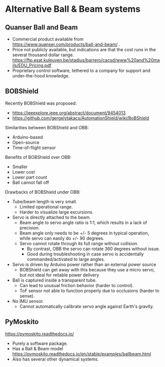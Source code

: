# Alternative Ball & Beam systems

## Quanser Ball and Beam
- Commercial product available from https://www.quanser.com/products/ball-and-beam/ .
- Price not publicly available, but indications are that the cost runs in the several thousand dollar range. https://ftp.esat.kuleuven.be/stadius/barrero/cacsd/www%20and%20mails/EDU_Pricing.pdf
- Proprietary control software, tethered to a company for support and under-the-hood knowledge.


## BOBShield
Recently BOBShield was proposed:
- https://ieeexplore.ieee.org/abstract/document/9454013
- https://github.com/gergelytakacs/AutomationShield/wiki/BoBShield

Similarities between BOBShield and OBB:
- Arduino-based
- Open-source
- Time-of-flight sensor

Benefits of BOBShield over OBB:
- Smaller
- Lower cost
- Lower part count
- Ball cannot fall off

Drawbacks of BOBShield under OBB:
- Tube/beam length is very small.
  - Limited operational range.
  - Harder to visualize large excursions.
- Servo is directly attached to the beam.
  - Beam angle to servo angle ratio is 1:1, which results in a lack of precision.
  - Beam angle only needs to be +/- 5 degrees in typical operation, while servo can easily do +/- 90 degrees.
  - Servo cannot rotate through its full range without collision.
    - By contrast, OBB the servo can rotate 360 degrees without issue.
    - Good during troubleshooting in case servo is accidentally commanded/activated to large angles.
- Servo is driven by Arduino power rather than an external power source
  - BOBShield can get away with this because they use a micro servo, but not ideal for reliable power delivery
- Ball is captured inside a transparent tube.
  - Can lead to unusual friction behavior (harder to control).
  - ToF sensor not able to function properly due to occlusions (harder to sense).
- No IMU sensor.
  - Cannot automatically calibrate servo angle against Earth's gravity.

## PyMoskito
https://pymoskito.readthedocs.io/
- Purely a software package.
- Has a Ball & Beam model https://pymoskito.readthedocs.io/en/stable/examples/ballbeam.html
- Also has several other dynamical systems.

